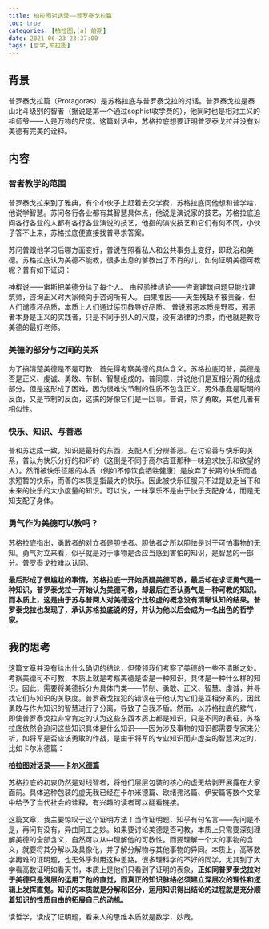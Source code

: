 ```yaml
---
title: 柏拉图对话录——普罗泰戈拉篇
toc: true
categories: [柏拉图,(a) 前期]
date: 2021-06-23 23:37:00
tags: [哲学,柏拉图]
---
```


## 背景
普罗泰戈拉篇（Protagoras）是苏格拉底与普罗泰戈拉的对话。普罗泰戈拉是泰山北斗级别的智者（据说是第一个通过sophist收学费的），他同时也是相对主义的祖师爷——人是万物的尺度。这篇对话中，苏格拉底想要证明普罗泰戈拉并没有对美德有完美的诠释。

## 内容
### 智者教学的范围
普罗泰戈拉来到了雅典，有个小伙子上赶着去交学费，苏格拉底问他想和普学啥，他说学智慧。苏问各行各业都有其智慧具体点，他说是演说家的技艺，苏格拉底追问各行各业的人都有各行各业演说的技艺，他指的演说技艺和它们有何不同，小伙子答不上来，苏格拉底便直接找普寻求答案。

苏问普跟他学习后哪方面变好，普说在照看私人和公共事务上变好，即政治和美德。苏格拉底认为美德不能教，很多出息的爹教出了不肖的儿，如何证明美德可教呢？普有如下证词：

神棍说——宙斯把美德分给了每个人。
由经验推结论——咨询建筑问题只能找建筑师，咨询正义时大家倾向于咨询所有人。
由果推因——天生残缺不被责备，但人们谴责坏品质，本质上人们通过惩罚教导好品质。
普说邪恶本质是野蛮，邪恶者本身是正义的实践者，只是不同于别人的尺度，没有法律的约束，而他就是教导美德的最好老师。

### 美德的部分与之间的关系

为了搞清楚美德是不是可教，首先得考察美德的具体含义。苏格拉底问普，美德是否是正义、虔诚、勇敢、节制、智慧组成的。普同意，并说他们是互相分离的组成部分。但是这形成了困难，因为很难说节制的性质不包含正义。另外愚蠢是聪明的反面，又是节制的反面，这搞的好像它们是一回事。普说，除了勇敢，其他几者有相似性。

### 快乐、知识、与善恶

普和苏达成一致，知识是最好的东西，支配人们分辨善恶。在讨论善与快乐的关系，普认为快乐分好的和坏的（这倒是不同于高尔吉亚那种一味追求快乐和欲望的人）。然而被快乐征服的本质（例如不停饮食牺牲健康）是放弃了长期的快乐而追求短暂的快乐，而善的本质是指最大的快乐。因此被快乐征服只不过是缺乏当下和未来的快乐的大小度量的知识。可以说，一味享乐不是由于快乐支配身体，而是无知支配了身体。

### 勇气作为美德可以教吗？

苏格拉底指出，勇敢者的对立者是胆怯者。胆怯者之所以胆怯是对于可怕事物的无知。勇气对立来看，似乎就是对于事物是否应当感到害怕的知识，是智慧的一部分。普罗泰戈拉难以认同。

**最后形成了很尴尬的事情，苏格拉底一开始质疑美德可教，最后却在求证勇气是一种知识，普罗泰戈拉一开始认为美德可教，却最后在否认勇气是一种可教的知识。而本质上，这是由于苏与普两人对美德这个比较虚的概念没有清晰认知的结果。普罗泰戈拉也发现了，承认苏格拉底说的好，并认为他以后会成为一名出色的哲学家。**

## 我的思考

这篇文章并没有给出什么确切的结论，但带领我们考察了美德的一些不清晰之处。考察美德可不可教，本质上就是考察美德是否是一种知识，具体是一种什么样的知识。因此，需要将美德拆分为具体门类——节制、勇敢、正义、智慧、虔诚，并寻找它们与知识的关联度。普罗泰戈拉犯的错误在于他认为它们是互相分离的，因此勇敢与作为知识的智慧进行了分离，导致了自我矛盾。然而，以苏格拉底的脾气，即使普罗泰戈拉非常肯定的认为这些东西本质上都是知识，只是不同的表征，苏格拉底依然会追问这些知识具体是什么知识——因为涉及事物的知识都需要专家来分析，如将军是否应该勇敢的作战，是由于将军的专业知识而非虚妄的智慧决定的，比如卡尔米德篇：

[**柏拉图对话录——卡尔米德篇**](/2021/06/19/柏拉图/柏拉图对话录——卡尔米德篇/)

苏格拉底的初衷仍然是对线智者，将他们层层包装的核心的虚无给剥开展露在大家面前。具体这种包装的虚无我已经在卡尔米德篇、欧绪弗洛篇、伊安篇等数个文章中给予了当代社会的诠释，有兴趣的读者可以翻看链接。

这篇文章，我主要惊叹于这个证明方法！当作证明题，知乎有句名言——先问是不是，再问有没有，异曲同工之妙。如果要讨论美德是否可教，本质上只需要深刻理解美德的全部含义，自然可以从中理解他的可教性。而要理解一个大的事物的含义，就要将其分解以及具像化，并了解分解物与其他事物的异同。本质上，高等数学再难的证明题，也无外乎利用这种思路。很多理科学的不好的同学，尤其到了大学看高数证明如看天书，本质上是他们只看到了证明的表象，**正如同普罗泰戈拉对于美德只是浅层的运用了他的直觉，而真正的知识脉络必须建立深层次的理性和逻辑上发挥直觉。知识的本质就是分解和区分，运用知识得出结论的过程就是充分顺着知识的性质自由的拓展自己的动机。**

读哲学，读成了证明题，看来人的思维本质就是数学，妙哉。